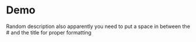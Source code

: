# Demo

Random description
also apparently you need to put a space in between the # and the title for proper formatting
